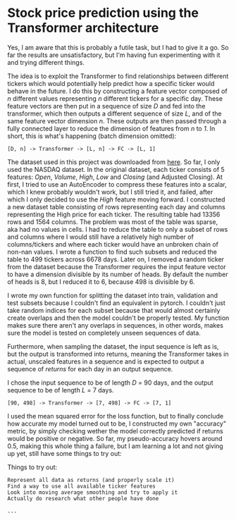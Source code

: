 # Stock price prediction using the Transformer architecture

Yes, I am aware that this is probably a futile task, but I had to give it a go. So far the results are unsatisfactory, but I'm having fun experimenting with it and trying different things.

The idea is to exploit the Transformer to find relationships between different tickers which would potentially help predict how a specific ticker would behave in the future. I do this by constructing a feature vector composed of *n* different values representing *n* different tickers for a specific day. These feature vectors are then put in a sequence of size *D* and fed into the transformer, which then outputs a different sequence of size *L*, and of the same feature vector dimension *n*. These outputs are then passed through a fully connected layer to reduce the dimension of features from *n* to *1*. In short, this is what's happening (batch dimension omitted):

	[D, n] -> Transformer -> [L, n] -> FC -> [L, 1]

The dataset used in this project was downloaded from [here](https://www.kaggle.com/datasets/paultimothymooney/stock-market-data). So far, I only used the NASDAQ dataset. In the original dataset, each ticker consists of 5 features: *Open*, *Volume*, *High*, *Low* and *Closing* (and Adjusted Closing). At first, I tried to use an AutoEncoder to compress these features into a scalar, which I knew probably wouldn't work, but I still tried it, and failed, after which I only decided to use the *High* feature moving forward.
I constructed a new dataset table consisting of rows representing each day and columns representing the High price for each ticker. The resulting table had 13356 rows and 1564 columns. The problem was most of the table was sparse, aka had no values in cells. I had to reduce the table to only a subset of rows and columns where I would still have a relatively high number of columns/tickers and where each ticker would have an unbroken chain of non-nan values. I wrote a function to find such subsets and reduced the table to 499 tickers across 6678 days. Later on, I removed a random ticker from the dataset because the Transformer requires the input feature vector to have a dimension divisible by its number of heads. By default the number of heads is 8, but I reduced it to 6, because 498 is divisible by 6.

I wrote my own function for splitting the dataset into train, validation and test subsets because I couldn't find an equivalent in pytorch. I couldn't just take random indices for each subset because that would almost certainly create overlaps and then the model couldn't be properly tested. My function makes sure there aren't any overlaps in sequences, in other words, makes sure the model is tested on completely unseen sequences of data.

Furthermore, when sampling the dataset, the input sequence is left as is, but the output is transformed into returns, meaning the Transformer takes in actual, unscaled features in a sequence and is expected to output a sequence of *returns* for each day in an output sequence.

I chose the input sequence to be of length *D* = 90 days, and the output sequence to be of length *L* = 7 days.

	[90, 498] -> Transformer -> [7, 498] -> FC -> [7, 1]

I used the mean squared error for the loss function, but to finally conclude how accurate my model turned out to be, I constructed my own "accuracy" metric, by simply checking wether the model correctly predicted if returns would be positive or negative. So far, my pseudo-accuracy hovers around 0.5, making this whole thing a failure, but I am learning a lot and not giving up yet, still have some things to try out:


Things to try out:
	
	Represent all data as returns (and properly scale it)
	Find a way to use all available ticker features
	Look into moving average smoothing and try to apply it
	Actually do research what other people have done
	
	...